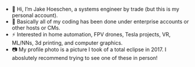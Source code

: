 - 👋 Hi, I’m Jake Hoeschen, a systems engineer by trade (but this is my personal account).
- 🔭 Basically all of my coding has been done under enterprise accounts or other hosts or CMs.
- ⚡ Interested in home automation, FPV drones, Tesla projects, VR, ML/NNs, 3d printing, and computer graphics.
- 📷 My profile photo is a picture I took of a total eclipse in 2017. I aboslutely recommend trying to see one of these in person! 
